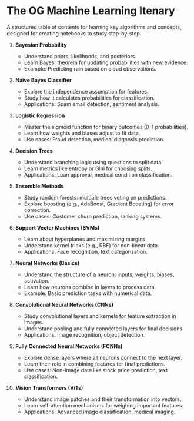 # The OG Machine Learning Itenary

A structured table of contents for learning key algorithms and concepts, designed for creating notebooks to study step-by-step.

1. **Bayesian Probability**
   - Understand priors, likelihoods, and posteriors.
   - Learn Bayes' theorem for updating probabilities with new evidence.
   - Example: Predicting rain based on cloud observations.

2. **Naive Bayes Classifier**
   - Explore the independence assumption for features.
   - Study how it calculates probabilities for classification.
   - Applications: Spam email detection, sentiment analysis.

3. **Logistic Regression**
   - Master the sigmoid function for binary outcomes (0-1 probabilities).
   - Learn how weights and biases adjust to fit data.
   - Use cases: Fraud detection, medical diagnosis prediction.

4. **Decision Trees**
   - Understand branching logic using questions to split data.
   - Learn metrics like entropy or Gini for choosing splits.
   - Applications: Loan approval, medical condition classification.

5. **Ensemble Methods**
   - Study random forests: multiple trees voting on predictions.
   - Explore boosting (e.g., AdaBoost, Gradient Boosting) for error correction.
   - Use cases: Customer churn prediction, ranking systems.

6. **Support Vector Machines (SVMs)**
   - Learn about hyperplanes and maximizing margins.
   - Understand kernel tricks (e.g., RBF) for non-linear data.
   - Applications: Face recognition, text categorization.

7. **Neural Networks (Basics)**
   - Understand the structure of a neuron: inputs, weights, biases, activation.
   - Learn how neurons combine in layers to process data.
   - Example: Basic prediction tasks with numerical data.

8. **Convolutional Neural Networks (CNNs)**
   - Study convolutional layers and kernels for feature extraction in images.
   - Understand pooling and fully connected layers for final decisions.
   - Applications: Image recognition, object detection.

9. **Fully Connected Neural Networks (FCNNs)**
   - Explore dense layers where all neurons connect to the next layer.
   - Learn their role in combining features for final predictions.
   - Use cases: Non-image data like stock price prediction, text classification.

10. **Vision Transformers (ViTs)**
    - Understand image patches and their transformation into vectors.
    - Learn self-attention mechanisms for weighing important features.
    - Applications: Advanced image classification, medical imaging.